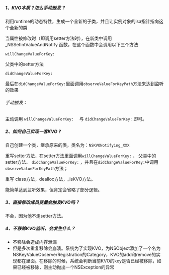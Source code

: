 ##### 1、KVO本质？怎么手动触发？

利用runtime的动态特性，生成一个全新的子类，并且让实例对象的isa指针指向这个全新的类

当属性被修改时（即调用setter方法时），在新类中调用_NSSetIntValueAndNotify 函数，在这个函数中会调用以下三个方法

`willChangeValueForKey:`

父类中的setter方法

`didChangeValueForKey:`

最后在`didChangeValueForKey:`里面调用`observeValueForKeyPath`方法来达到监听的效果



###### 手动触发：

主动调用 `willChangeValueForKey:  ` 与 `didChangeValueForKey:` 即可。



##### 2、如何自己实现一套KVO ?

自己创建一个类，继承原来的类，类名为：`NSKVONotifying_XXX`

重写setter方法，在setter方法里面调用`willChangeValueForKey:` 、 父类中的setter方法、 `didChangeValueForKey:`   ，并且在`didChangeValueForKey:`中调用`observeValueForKeyPath`方法；

重写 class方法，dealloc方法，_isKVO方法。

能简单达到监听效果，但肯定会省略了部分逻辑。



##### 3、直接修改成员变量会触发KVO吗？

不会，因为他不走setter方法。



##### 4、不移除KVO监听，会发生什么？

- 不移除会造成内存泄漏
- 但是多次重复移除会崩溃。系统为了实现KVO，为NSObject添加了一个名为NSKeyValueObserverRegistration的Category，KVO的add和remove的实现都在里面。在移除的时候，系统会判断当前KVO的key是否已经被移除，如果已经被移除，则主动抛出一个NSException的异常